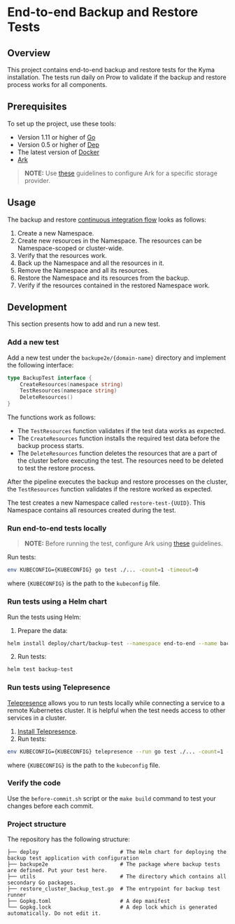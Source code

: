 # End-to-end Backup and Restore Tests

## Overview

This project contains end-to-end backup and restore tests for the Kyma installation. The tests run daily on Prow to validate if the backup and restore process works for all components.
 

## Prerequisites

To set up the project, use these tools:

* Version 1.11 or higher of [Go](https://golang.org/dl/)
* Version 0.5 or higher of [Dep](https://github.com/golang/dep)
* The latest version of [Docker](https://www.docker.com/)
* [Ark](../../../resources/ark/README.md#details)

>**NOTE:** Use [these](../../../docs/backup/docs/03-01-backup-configuration.md) guidelines to configure Ark for a specific storage provider.


## Usage

The backup and restore [continuous integration flow](https://github.com/kyma-project/test-infra/blob/master/prow/scripts/cluster-integration/kyma-gke-end-to-end-test.sh) looks as follows:

1. Create a new Namespace.
2. Create new resources in the Namespace. The resources can be Namespace-scoped or cluster-wide.
3. Verify that the resources work.
4. Back up the Namespace and all the resources in it.
5. Remove the Namespace and all its resources.
6. Restore the Namespace and its resources from the backup.
7. Verify if the resources contained in the restored Namespace work.


## Development

This section presents how to add and run a new test. 

### Add a new test

Add a new test under the `backupe2e/{domain-name}` directory and implement the following interface:

```go
type BackupTest interface {
    CreateResources(namespace string)
    TestResources(namespace string)
    DeleteResources()
}
```
The functions work as follows:

- The `TestResources` function validates if the test data works as expected. 
- The `CreateResources` function installs the required test data before the backup process starts.
- The `DeleteResources` function deletes the resources that are a part of the cluster before executing the test. The resources need to be deleted to test the restore process.

After the pipeline executes the backup and restore processes on the cluster, the `TestResources` function validates if the restore worked as expected.

The test creates a new Namespace called `restore-test-{UUID}`. This Namespace contains all resources created during the test.

### Run end-to-end tests locally

> **NOTE:** Before running the test, configure Ark using [these](../../../docs/backup/docs/03-01-backup-configuration.md) guidelines.

Run tests:
```bash
env KUBECONFIG={KUBECONFIG} go test ./... -count=1 -timeout=0
```
where `{KUBECONFIG}` is the path to the `kubeconfig` file.

### Run tests using a Helm chart

Run the tests using Helm:

1. Prepare the data:

```bash
helm install deploy/chart/backup-test --namespace end-to-end --name backup-test
```
2. Run tests:

```bash
helm test backup-test
```

### Run tests using Telepresence
[Telepresence](https://www.telepresence.io/) allows you to run tests locally while connecting a service to a remote Kubernetes cluster. It is helpful when the test needs access to other services in a cluster.

1. [Install Telepresence](https://www.telepresence.io/reference/install).
2. Run tests:
```bash
env KUBECONFIG={KUBECONFIG} telepresence --run go test ./... -count=1 -timeout=0

```
where `{KUBECONFIG}` is the path to the `kubeconfig` file.

### Verify the code

Use the `before-commit.sh` script or the `make build` command to test your changes before each commit.

### Project structure

The repository has the following structure:

```
├── deploy                          # The Helm chart for deploying the backup test application with configuration
├── backupe2e                       # The package where backup tests are defined. Put your test here.
├── utils                           # The directory which contains all secondary Go packages.
├── restore_cluster_backup_test.go  # The entrypoint for backup test runner
├── Gopkg.toml                      # A dep manifest
└── Gopkg.lock                      # A dep lock which is generated automatically. Do not edit it.

```
